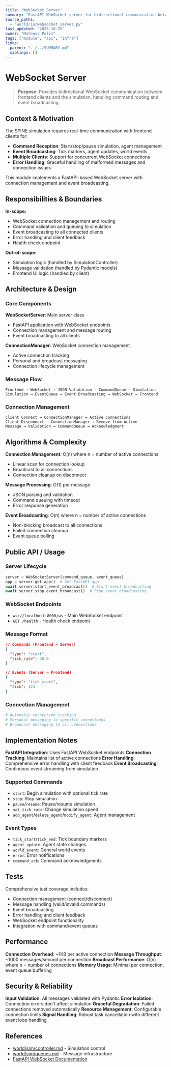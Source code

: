 ```yaml
---
title: "WebSocket Server"
summary: "FastAPI WebSocket server for bidirectional communication between frontend and simulation with connection management and event broadcasting."
source_paths:
  - "world/io/websocket_server.py"
last_updated: "2025-10-25"
owner: "Mateusz Polis"
tags: ["module", "api", "infra"]
links:
  parent: "../../SUMMARY.md"
  siblings: []
---
```


# WebSocket Server

> **Purpose:** Provides bidirectional WebSocket communication between frontend clients and the simulation, handling command routing and event broadcasting.

## Context & Motivation

The SPINE simulation requires real-time communication with frontend clients for:
- **Command Reception**: Start/stop/pause simulation, agent management
- **Event Broadcasting**: Tick markers, agent updates, world events
- **Multiple Clients**: Support for concurrent WebSocket connections
- **Error Handling**: Graceful handling of malformed messages and connection issues

This module implements a FastAPI-based WebSocket server with connection management and event broadcasting.

## Responsibilities & Boundaries

**In-scope:**
- WebSocket connection management and routing
- Command validation and queuing to simulation
- Event broadcasting to all connected clients
- Error handling and client feedback
- Health check endpoint

**Out-of-scope:**
- Simulation logic (handled by SimulationController)
- Message validation (handled by Pydantic models)
- Frontend UI logic (handled by client)

## Architecture & Design

### Core Components

**WebSocketServer**: Main server class
- FastAPI application with WebSocket endpoints
- Connection management and message routing
- Event broadcasting to all clients

**ConnectionManager**: WebSocket connection management
- Active connection tracking
- Personal and broadcast messaging
- Connection lifecycle management

### Message Flow

```
Frontend → WebSocket → JSON Validation → CommandQueue → Simulation
Simulation → EventQueue → Event Broadcasting → WebSocket → Frontend
```

### Connection Management

```
Client Connect → ConnectionManager → Active Connections
Client Disconnect → ConnectionManager → Remove from Active
Message → Validation → CommandQueue → Acknowledgment
```

## Algorithms & Complexity

**Connection Management**: O(n) where n = number of active connections
- Linear scan for connection lookup
- Broadcast to all connections
- Connection cleanup on disconnect

**Message Processing**: O(1) per message
- JSON parsing and validation
- Command queuing with timeout
- Error response generation

**Event Broadcasting**: O(n) where n = number of active connections
- Non-blocking broadcast to all connections
- Failed connection cleanup
- Event queue polling

## Public API / Usage

### Server Lifecycle
```python
server = WebSocketServer(command_queue, event_queue)
app = server.get_app()  # Get FastAPI app
await server.start_event_broadcast()  # Start event broadcasting
await server.stop_event_broadcast()  # Stop event broadcasting
```

### WebSocket Endpoints
- `ws://localhost:8000/ws` - Main WebSocket endpoint
- `GET /health` - Health check endpoint

### Message Format
```json
// Commands (Frontend → Server)
{
  "type": "start",
  "tick_rate": 30.0
}

// Events (Server → Frontend)
{
  "type": "tick_start",
  "tick": 123
}
```

### Connection Management
```python
# Automatic connection tracking
# Personal messaging to specific connections
# Broadcast messaging to all connections
```

## Implementation Notes

**FastAPI Integration**: Uses FastAPI WebSocket endpoints
**Connection Tracking**: Maintains list of active connections
**Error Handling**: Comprehensive error handling with client feedback
**Event Broadcasting**: Continuous event streaming from simulation

### Supported Commands
- `start`: Begin simulation with optional tick rate
- `stop`: Stop simulation
- `pause`/`resume`: Pause/resume simulation
- `set_tick_rate`: Change simulation speed
- `add_agent`/`delete_agent`/`modify_agent`: Agent management

### Event Types
- `tick_start`/`tick_end`: Tick boundary markers
- `agent_update`: Agent state changes
- `world_event`: General world events
- `error`: Error notifications
- `command_ack`: Command acknowledgments

## Tests

Comprehensive test coverage includes:
- Connection management (connect/disconnect)
- Message handling (valid/invalid commands)
- Event broadcasting
- Error handling and client feedback
- WebSocket endpoint functionality
- Integration with command/event queues

## Performance

**Connection Overhead**: ~1KB per active connection
**Message Throughput**: ~1000 messages/second per connection
**Broadcast Performance**: O(n) where n = number of connections
**Memory Usage**: Minimal per connection, event queue buffering

## Security & Reliability

**Input Validation**: All messages validated with Pydantic
**Error Isolation**: Connection errors don't affect simulation
**Graceful Degradation**: Failed connections removed automatically
**Resource Management**: Configurable connection limits
**Signal Handling**: Robust task cancellation with different event loop handling

## References

- [world/sim/controller.md](../sim/controller.md) - Simulation control
- [world/sim/queues.md](../sim/queues.md) - Message infrastructure
- [FastAPI WebSocket Documentation](https://fastapi.tiangolo.com/advanced/websockets/)
